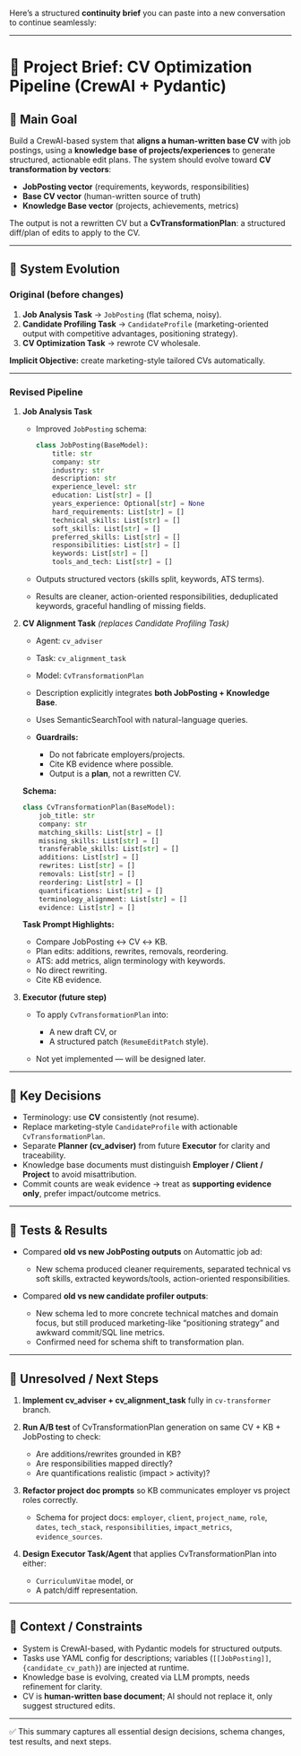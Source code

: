 Here’s a structured **continuity brief** you can paste into a new conversation to continue seamlessly:

---

# 📌 Project Brief: CV Optimization Pipeline (CrewAI + Pydantic)

## 🎯 Main Goal

Build a CrewAI-based system that **aligns a human-written base CV** with job postings, using a **knowledge base of projects/experiences** to generate structured, actionable edit plans. The system should evolve toward **CV transformation by vectors**:

* **JobPosting vector** (requirements, keywords, responsibilities)
* **Base CV vector** (human-written source of truth)
* **Knowledge Base vector** (projects, achievements, metrics)

The output is not a rewritten CV but a **CvTransformationPlan**: a structured diff/plan of edits to apply to the CV.

---

## 🧩 System Evolution

### Original (before changes)

1. **Job Analysis Task** → `JobPosting` (flat schema, noisy).
2. **Candidate Profiling Task** → `CandidateProfile` (marketing-oriented output with competitive advantages, positioning strategy).
3. **CV Optimization Task** → rewrote CV wholesale.

**Implicit Objective:** create marketing-style tailored CVs automatically.

---

### Revised Pipeline

1. **Job Analysis Task**

   * Improved `JobPosting` schema:

     ```python
     class JobPosting(BaseModel):
         title: str
         company: str
         industry: str
         description: str
         experience_level: str
         education: List[str] = []
         years_experience: Optional[str] = None
         hard_requirements: List[str] = []
         technical_skills: List[str] = []
         soft_skills: List[str] = []
         preferred_skills: List[str] = []
         responsibilities: List[str] = []
         keywords: List[str] = []
         tools_and_tech: List[str] = []
     ```
   * Outputs structured vectors (skills split, keywords, ATS terms).
   * Results are cleaner, action-oriented responsibilities, deduplicated keywords, graceful handling of missing fields.

2. **CV Alignment Task** *(replaces Candidate Profiling Task)*

   * Agent: `cv_adviser`
   * Task: `cv_alignment_task`
   * Model: `CvTransformationPlan`
   * Description explicitly integrates **both JobPosting + Knowledge Base**.
   * Uses SemanticSearchTool with natural-language queries.
   * **Guardrails:**

     * Do not fabricate employers/projects.
     * Cite KB evidence where possible.
     * Output is a **plan**, not a rewritten CV.

   **Schema:**

   ```python
   class CvTransformationPlan(BaseModel):
       job_title: str
       company: str
       matching_skills: List[str] = []
       missing_skills: List[str] = []
       transferable_skills: List[str] = []
       additions: List[str] = []
       rewrites: List[str] = []
       removals: List[str] = []
       reordering: List[str] = []
       quantifications: List[str] = []
       terminology_alignment: List[str] = []
       evidence: List[str] = []
   ```

   **Task Prompt Highlights:**

   * Compare JobPosting ↔ CV ↔ KB.
   * Plan edits: additions, rewrites, removals, reordering.
   * ATS: add metrics, align terminology with keywords.
   * No direct rewriting.
   * Cite KB evidence.

3. **Executor (future step)**

   * To apply `CvTransformationPlan` into:

     * A new draft CV, or
     * A structured patch (`ResumeEditPatch` style).
   * Not yet implemented — will be designed later.

---

## 🔑 Key Decisions

* Terminology: use **CV** consistently (not resume).
* Replace marketing-style `CandidateProfile` with actionable `CvTransformationPlan`.
* Separate **Planner (cv\_adviser)** from future **Executor** for clarity and traceability.
* Knowledge base documents must distinguish **Employer / Client / Project** to avoid misattribution.
* Commit counts are weak evidence → treat as **supporting evidence only**, prefer impact/outcome metrics.

---

## 🧪 Tests & Results

* Compared **old vs new JobPosting outputs** on Automattic job ad:

  * New schema produced cleaner requirements, separated technical vs soft skills, extracted keywords/tools, action-oriented responsibilities.
* Compared **old vs new candidate profiler outputs**:

  * New schema led to more concrete technical matches and domain focus, but still produced marketing-like “positioning strategy” and awkward commit/SQL line metrics.
  * Confirmed need for schema shift to transformation plan.

---

## 📌 Unresolved / Next Steps

1. **Implement cv\_adviser + cv\_alignment\_task** fully in `cv-transformer` branch.
2. **Run A/B test** of CvTransformationPlan generation on same CV + KB + JobPosting to check:

   * Are additions/rewrites grounded in KB?
   * Are responsibilities mapped directly?
   * Are quantifications realistic (impact > activity)?
3. **Refactor project doc prompts** so KB communicates employer vs project roles correctly.

   * Schema for project docs: `employer`, `client`, `project_name`, `role`, `dates`, `tech_stack`, `responsibilities`, `impact_metrics`, `evidence_sources`.
4. **Design Executor Task/Agent** that applies CvTransformationPlan into either:

   * `CurriculumVitae` model, or
   * A patch/diff representation.

---

## 🧭 Context / Constraints

* System is CrewAI-based, with Pydantic models for structured outputs.
* Tasks use YAML config for descriptions; variables (`[[JobPosting]]`, `{candidate_cv_path}`) are injected at runtime.
* Knowledge base is evolving, created via LLM prompts, needs refinement for clarity.
* CV is **human-written base document**; AI should not replace it, only suggest structured edits.

---

✅ This summary captures all essential design decisions, schema changes, test results, and next steps.
